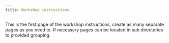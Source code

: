 ```yaml
---
title: Workshop instructions
---
```


This is the first page of the workshop instructions, create as many separate pages as you need to. If necessary pages can be located in sub directories to provided grouping.
